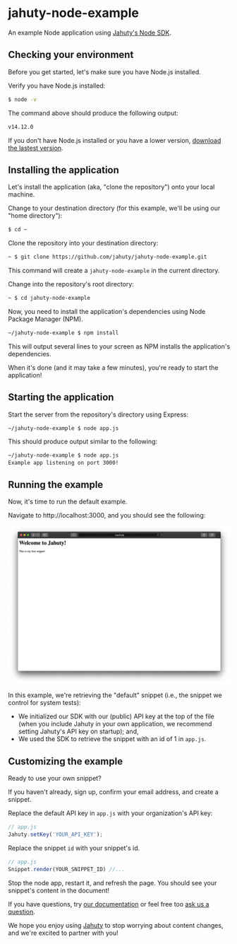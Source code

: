 # jahuty-node-example

An example Node application using [Jahuty's Node SDK](https://github.com/jahuty/jahuty-node).

## Checking your environment

Before you get started, let's make sure you have Node.js installed.

Verify you have Node.js installed:

```bash
$ node -v
```

The command above should produce the following output:

```bash
v14.12.0
```

If you don't have Node.js installed or you have a lower version, [download the lastest version](https://nodejs.org/en/download/).

## Installing the application

Let's install the application (aka, "clone the repository") onto your local machine.

Change to your destination directory (for this example, we'll be using our "home directory"):

```bash
$ cd ~
```

Clone the repository into your destination directory:

```bash
~ $ git clone https://github.com/jahuty/jahuty-node-example.git
```

This command will create a `jahuty-node-example` in the current directory.

Change into the repository's root directory:

```bash
~ $ cd jahuty-node-example
```

Now, you need to install the application's dependencies using Node Package Manager (NPM).

```bash
~/jahuty-node-example $ npm install
```

This will output several lines to your screen as NPM installs the application's dependencies.

When it's done (and it may take a few minutes), you're ready to start the application!

## Starting the application

Start the server from the repository's directory using Express:

```
~/jahuty-node-example $ node app.js
```

This should produce output similar to the following:

```bash
~/jahuty-node-example $ node app.js
Example app listening on port 3000!
```

## Running the example

Now, it's time to run the default example.

Navigate to http://localhost:3000, and you should see the following:

![Jahuty example](https://github.com/jahuty/jahuty-node-example/blob/master/example.png)

In this example, we're retrieving the "default" snippet (i.e., the snippet we control for system tests):

* We initialized our SDK with our (public) API key at the top of the file (when you include Jahuty in your own application, we recommend setting Jahuty's API key on startup); and,
* We used the SDK to retrieve the snippet with an id of 1 in `app.js`.

## Customizing the example

Ready to use your own snippet?

If you haven't already, sign up, confirm your email address, and create a snippet.

Replace the default API key in `app.js` with your organization's API key:

```js
// app.js
Jahuty.setKey('YOUR_API_KEY');
```

Replace the snippet `id` with your snippet's id.

```js
// app.js
Snippet.render(YOUR_SNIPPET_ID) //...
```

Stop the node app, restart it, and refresh the page. You should see your snippet's content in the document!

If you have questions, try [our documentation](https://www.jahuty.com/docs) or feel free too [ask us a question](https://www.jahuty.com/contacts/new).

We hope you enjoy using [Jahuty](https://www.jahuty.com/) to stop worrying about content changes, and we're excited to partner with you!
